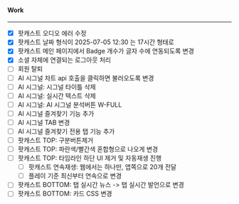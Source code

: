 
#### Work
---
- [x] 팟캐스트 오디오 에러 수정
- [x] 팟캐스트 날짜 형식이 2025-07-05 12:30 는 17시간  형태로
- [x] 팟캐스트 메인 페이지에서 Badge 개수가 글자 수에 연동되도록 변경
- [x] 소셜 자체에 연결되는 로그아웃 처리
- [ ] 회원 탈퇴
- [ ] AI 시그널 차트 api 호출을 클릭하면 불러오도록 변경
- [ ] AI 시그널: 시그널 타이틀 삭제
- [ ] AI 시그널: 실시간 텍스트 삭제
- [ ] AI 시그널: AI 시그널 분석버튼 W-FULL
- [ ] AI 시그널 즐겨찾기 기능 추가
- [ ] AI 시그널 TAB 변경
- [ ] AI 시그널 즐겨찾기 전용 탭 기능 추가
- [ ] 팟캐스트 TOP: 구분버튼제거
- [ ] 팟캐스트 TOP: 파란색/빨간색 혼합형으로 나오게 변경
- [ ] 팟캐스트 TOP: 타임라인 하단 UI 제거 및 자동재생 진행
	- [ ] 팟캐스트 연속재생: 웹에서는 하나만, 앱쪽으로 20개 전달
	- [ ] 플레이 기준 최신부터 연속으로 변경

- [ ] 팟캐스트 BOTTOM: 탭 실시간 뉴스 -> 탭 실시간 발언으로 변경
- [ ] 팟캐스트 BOTTOM: 카드 CSS 변경
